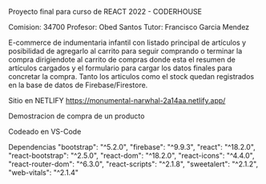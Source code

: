 Proyecto final para curso de REACT 2022 - CODERHOUSE

Comision: 34700
Profesor: Obed Santos
Tutor: Francisco Garcia Mendez

E-commerce de indumentaria infantil con listado principal de artículos y posibilidad de agregarlo al carrito para seguir comprando o terminar la compra dirigiendote al carrito de compras donde esta el resumen de artículos cargados y el formulario para cargar los datos finales para concretar la compra. Tanto los articulos como el stock quedan registrados en la base de datos de Firebase/Firestore.

Sitio en NETLIFY https://monumental-narwhal-2a14aa.netlify.app/

Demostracion de compra de un producto

Codeado en VS-Code

Dependencias
"bootstrap": "^5.2.0",
"firebase": "^9.9.3",
"react": "^18.2.0",
"react-bootstrap": "^2.5.0",
"react-dom": "^18.2.0",
"react-icons": "^4.4.0",
"react-router-dom": "^6.3.0",
"react-scripts": "^2.1.8",
"sweetalert": "^2.1.2",
"web-vitals": "^2.1.4"
